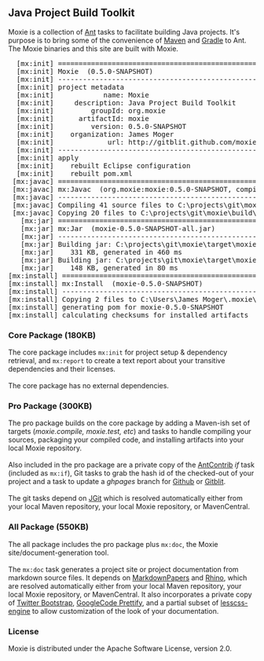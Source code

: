 ## Java Project Build Toolkit

Moxie is a collection of [Ant](http://ant.apache.org) tasks to facilitate building Java projects.  It's purpose is to bring some of the convenience of [Maven](http://maven.apache.org) and [Gradle](http://www.gradle.org) to Ant.  
The Moxie binaries and this site are built with Moxie.

<div class="row">
<div class="span7">
<pre>
  [mx:init] =========================================================
  [mx:init] Moxie  (0.5.0-SNAPSHOT)
  [mx:init] ---------------------------------------------------------
  [mx:init] project metadata
  [mx:init]            name: Moxie
  [mx:init]     description: Java Project Build Toolkit
  [mx:init]         groupId: org.moxie
  [mx:init]      artifactId: moxie
  [mx:init]         version: 0.5.0-SNAPSHOT
  [mx:init]    organization: James Moger
  [mx:init]             url: http://gitblit.github.com/moxie
  [mx:init] ---------------------------------------------------------
  [mx:init] apply
  [mx:init]    rebuilt Eclipse configuration
  [mx:init]    rebuilt pom.xml
 [mx:javac] =========================================================
 [mx:javac] mx:Javac  (org.moxie:moxie:0.5.0-SNAPSHOT, compile)
 [mx:javac] ---------------------------------------------------------
 [mx:javac] Compiling 41 source files to C:\projects\git\moxie\build\classes
 [mx:javac] Copying 20 files to C:\projects\git\moxie\build\classes
   [mx:jar] =========================================================
   [mx:jar] mx:Jar  (moxie-0.5.0-SNAPSHOT-all.jar)
   [mx:jar] ---------------------------------------------------------
   [mx:jar] Building jar: C:\projects\git\moxie\target\moxie-0.4.0-SNAPSHOT-all.jar
   [mx:jar]    331 KB, generated in 460 ms
   [mx:jar] Building jar: C:\projects\git\moxie\target\moxie-0.4.0-SNAPSHOT-sources.jar
   [mx:jar]    148 KB, generated in 80 ms
[mx:install] =========================================================
[mx:install] mx:Install  (moxie-0.5.0-SNAPSHOT)
[mx:install] ---------------------------------------------------------
[mx:install] Copying 2 files to C:\Users\James Moger\.moxie\repository\org.moxie\moxie\0.4.0-SNAPSHOT
[mx:install] generating pom for moxie-0.5.0-SNAPSHOT
[mx:install] calculating checksums for installed artifacts
</pre>
</div>

<div class="span5">
<h3>Core Package (180KB)</h3>

The core package includes <code>mx:init</code> for project setup & dependency retrieval, and <code>mx:report</code> to create a text report about your transitive dependencies and their licenses.
<br/><br/>
The core package has no external dependencies.

<h3>Pro Package (300KB)</h3>

The pro package builds on the core package by adding a Maven-ish set of targets (<i>moxie.compile, moxie.test, etc</i>) and tasks to handle compiling your sources, packaging your compiled code, and installing artifacts into your local Moxie repository.
<br/><br/>
Also included in the pro package are a private copy of the [AntContrib](http://ant-contrib.sourceforge.net) <i>if</i> task (included as <code>mx:if</code>), Git tasks to grab the hash id of the checked-out of your project and a task to update a <i>ghpages</i> branch for <a href="http://www.github.com">Github</a> or <a href="http://gitblit.com">Gitblit</a>.
<br/><br/>
The git tasks depend on <a href="http://eclipse.org/jgit">JGit</a> which is resolved automatically either from your local Maven repository, your local Moxie repository, or MavenCentral.

<h3>All Package (550KB)</h3>

The all package includes the pro package plus <code>mx:doc</code>, the Moxie site/document-generation tool.
<br/><br/>
The <code>mx:doc</code> task generates a project site or project documentation from markdown source files.  It depends on <a href="http://markdown.tautua.org">MarkdownPapers</a> and <a href="http://www.mozilla.org/rhino">Rhino</a>, which are resolved automatically either from your local Maven repository, your local Moxie repository, or MavenCentral.  It also incorporates a private copy of <a href="http://twitter.github.com/bootstrap">Twitter Bootstrap</a>, <a href="https://code.google.com/p/google-code-prettify">GoogleCode Prettify</a>, and a partial subset of <a href="http://www.asual.com/lesscss">lesscss-engine</a> to allow customization of the look of your documentation. 

<h3>License</h3>

Moxie is distributed under the Apache Software License, version 2.0.

</div>
</div>

